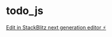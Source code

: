 # todo_js

[Edit in StackBlitz next generation editor ⚡️](https://stackblitz.com/~/github.com/mori-tt/todo_js)
